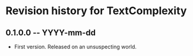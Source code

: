 # Revision history for TextComplexity

## 0.1.0.0 -- YYYY-mm-dd

* First version. Released on an unsuspecting world.
